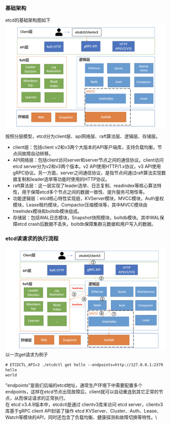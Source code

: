### 基础架构
etcd的基础架构图如下
![alt text](../pictures/etcd-architecture.png)

按照分层模型，etcd分为client层、api网络层、raft算法层、逻辑层、存储层。
- client层：包括client v2和v3两个大版本的API客户端库，支持负载均衡，节点间故障自动转移。
- API网络层：包括client访问server和server节点之间的通信协议。client访问etcd server分为v2和v3两个版本。v2 API使用HTTP/1.x协议，v3 API使用gRPC协议。另一方面，server之间通信协议，是指节点间通过raft算法实现数据复制和leader选举等功能时使用的HTTP协议。
- raft算法层：这一层实现了leader选举、日志复制、readindex等核心算法特性，用于保障etcd多个节点之间的数据一致性、提升服务可用性等。
- 功能逻辑层：etcd核心特性实现层，KVServer模块，MVCC模块，Auth鉴权模块，Lease租约模块，Compactor压缩模块等，其中MVCC模块由treeIndex模块和boltdb模块组成。
- 存储层：包括WAL日志模块，Snapshot快照模块，boltdb模块。其中WAL保障etcd crash后数据不丢失，boltdb保障集群元数据和用户写入的数据。

### etcd读请求的执行流程
![alt text](../pictures/etcd-read-request.png)
以一次get请求为例子
```shell script
# ETCDCTL_API=3 ./etcdctl get hello --endpoints=http://127.0.0.1:2379
hello 
world
```
"endpoints"是我们后端的etcd地址，通常生产环境下中需要配置多个endpoints，这样在etcd节点出现故障后，client就可以自动重连到其它正常的节点，从而保证请求的正常执行。\
在 etcd v3.4.9版本中，etcdctl是通过 clientv3库来访问 etcd server，clientv3 库基于gRPC client API封装了操作 etcd KVServer、Cluster、Auth、Lease、Watch等模块的API，同时还包含了负载均衡、健康探测和故障切换等特性。\